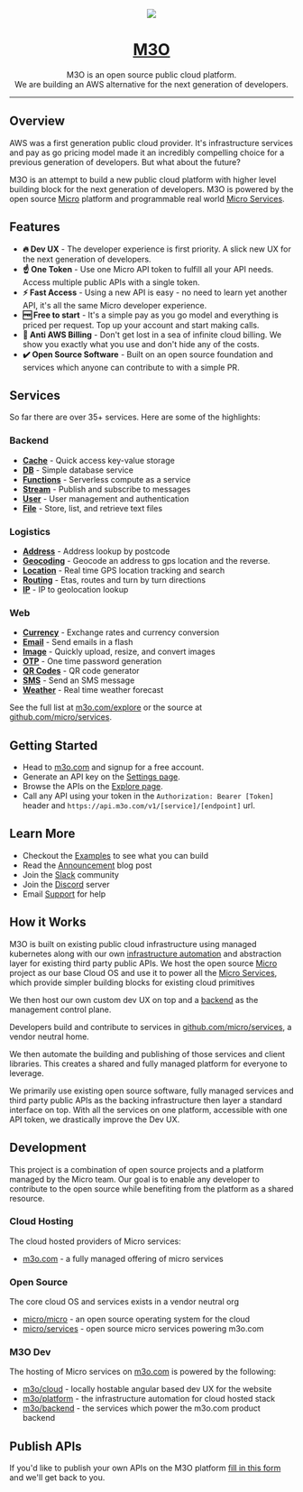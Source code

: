 <p align="center">
	<a href="http://m3o.com">
		<img src="https://avatars.githubusercontent.com/u/65984637?s=200&v=4" />
		<h1 align="center">M3O</h1>
	</a>
</p>
<p align="center">M3O is an open source public cloud platform.<br>We are building an AWS alternative for the next generation of developers.</p>

---

## Overview

AWS was a first generation public cloud provider. It's infrastructure services and pay as go pricing model made it an incredibly 
compelling choice for a previous generation of developers. But what about the future? 

M3O is an attempt to build a new public cloud platform with higher level building block for the next generation of developers. 
M3O is powered by the open source [Micro](https://github.com/micro/micro) platform and programmable real world [Micro Services](https://github.com/micro/services).

## Features

- **🔥 Dev UX** - The developer experience is first priority. A slick new UX for the next generation of developers.
- **☝️ One Token** - Use one Micro API token to fulfill all your API needs. Access multiple public APIs with a single token.
- **⚡ Fast Access** - Using a new API is easy - no need to learn yet another API, it's all the same Micro developer experience.
- **🆓 Free to start** - It's a simple pay as you go model and everything is priced per request. Top up your account and start making calls.
- **🚫 Anti AWS Billing** - Don't get lost in a sea of infinite cloud billing. We show you exactly what you use and don't hide any of the costs.
- **✔️ Open Source Software** - Built on an open source foundation and services which anyone can contribute to with a simple PR.

## Services

So far there are over 35+ services. Here are some of the highlights:

### Backend

- [**Cache**](https://m3o.com/cache) - Quick access key-value storage
- [**DB**](https://m3o.com/db) - Simple database service
- [**Functions**](https://m3o.com/function) - Serverless compute as a service
- [**Stream**](https://m3o.com/stream) - Publish and subscribe to messages
- [**User**](https://m3o.com/user) - User management and authentication
- [**File**](https://m3o.com/file) - Store, list, and retrieve text files

### Logistics

- [**Address**](https://m3o.com/address) - Address lookup by postcode
- [**Geocoding**](https://m3o.com/geocoding) - Geocode an address to gps location and the reverse.
- [**Location**](https://m3o.com/location) - Real time GPS location tracking and search
- [**Routing**](https://m3o.com/routing) - Etas, routes and turn by turn directions
- [**IP**](https://m3o.com/ip) - IP to geolocation lookup

### Web

- [**Currency**](https://m3o.com/currency) - Exchange rates and currency conversion
- [**Email**](https://m3o.com/email) - Send emails in a flash
- [**Image**](https://m3o.com/image) - Quickly upload, resize, and convert images
- [**OTP**](https://m3o.com/otp) - One time password generation
- [**QR Codes**](https://m3o.com/qr) - QR code generator
- [**SMS**](https://m3o.com/sms) - Send an SMS message
- [**Weather**](https://m3o.com/weather) - Real time weather forecast

See the full list at [m3o.com/explore](https://m3o.com/explore) or the source at [github.com/micro/services](https://github.com/micro/services).

## Getting Started

- Head to [m3o.com](https://m3o.com) and signup for a free account.
- Generate an API key on the [Settings page](https://m3o.com/settings/keys).
- Browse the APIs on the [Explore page](https://m3o.com/explore).
- Call any API using your token in the `Authorization: Bearer [Token]` header and `https://api.m3o.com/v1/[service]/[endpoint]` url.

## Learn More

- Checkout the [Examples](examples) to see what you can build
- Read the [Announcement](https://blog.m3o.com/2021/06/24/micro-apis-for-everyday-use.html) blog post
- Join the [Slack](https://slack.m3o.com) community
- Join the [Discord](https://discord.gg/TBR9bRjd6Z) server
- Email [Support](mailto:support@m3o.com) for help

## How it Works

M3O is built on existing public cloud infrastructure using managed kubernetes along with our own [infrastructure automation](https://github.com/m3o/platform) 
and abstraction layer for existing third party public APIs. We host the open source [Micro](https://github.com/micro/micro) project as our base Cloud OS and 
use it to power all the [Micro Services](https://github.com/micro/services), which provide simpler building blocks for existing cloud primitives

We then host our own custom dev UX on top and a [backend](https://github.com/m3o/backend) as the management control plane.

Developers build and contribute to services in [github.com/micro/services](https://github.com/micro/services), a vendor neutral home.

We then automate the building and publishing of those services and client libraries. This creates a shared and fully managed platform for everyone to leverage.

We primarily use existing open source software, fully managed services and third party public APIs as the backing infrastructure then layer a standard interface 
on top. With all the services on one platform, accessible with one API token, we drastically improve the Dev UX.

## Development

This project is a combination of open source projects and a platform managed by the Micro team. Our goal is to enable any developer to 
contribute to the open source while benefiting from the platform as a shared resource.

### Cloud Hosting

The cloud hosted providers of Micro services:

- [m3o.com](https://m3o.com) - a fully managed offering of micro services

### Open Source

The core cloud OS and services exists in a vendor neutral org

- [micro/micro](https://github.com/micro/micro) - an open source operating system for the cloud
- [micro/services](https://github.com/micro/services) - open source micro services powering m3o.com

### M3O Dev

The hosting of Micro services on [m3o.com](https://m3o.com) is powered by the following:

- [m3o/cloud](https://github.com/m3o/cloud) - locally hostable angular based dev UX for the website
- [m3o/platform](https://github.com/m3o/platform) - the infrastructure automation for cloud hosted stack
- [m3o/backend](https://github.com/m3o/backend) - the services which power the m3o.com product backend

## Publish APIs

If you'd like to publish your own APIs on the M3O platform [fill in this form](https://forms.gle/9SQV6DdLNDzSRQ477) and we'll get back to you.

